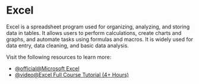 # Excel

Excel is a spreadsheet program used for organizing, analyzing, and storing data in tables. It allows users to perform calculations, create charts and graphs, and automate tasks using formulas and macros. It is widely used for data entry, data cleaning, and basic data analysis.

Visit the following resources to learn more:

- [@official@Microsoft Excel](https://www.microsoft.com/microsoft-365/)
- [@video@Excel Full Course Tutorial (4+ Hours)](https://www.youtube.com/watch?v=rro5t8eHXaY)